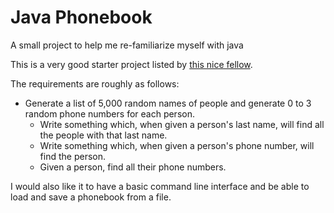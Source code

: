 Java Phonebook
=================

A small project to help me re-familiarize myself with java

This is a very good starter project listed by [this nice fellow](http://stackoverflow.com/questions/2284425/what-are-ten-really-good-short-programs-you-can-write-to-help-become-fluent-with/2284582#2284582).

The requirements are roughly as follows:

* Generate a list of 5,000 random names of people and generate 0 to 3 random phone numbers for each person.
    * Write something which, when given a person's last name, will find all the people with that last name.
    * Write something which, when given a person's phone number, will find the person.
    * Given a person, find all their phone numbers.

I would also like it to have a basic command line interface and be able to load
and save a phonebook from a file.
